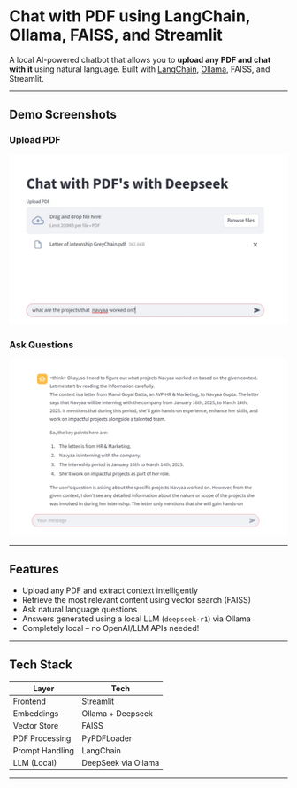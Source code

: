 # Chat with PDF using LangChain, Ollama, FAISS, and Streamlit

A local AI-powered chatbot that allows you to **upload any PDF and chat with it** using natural language. Built with [LangChain](https://www.langchain.com/), [Ollama](https://ollama.com), FAISS, and Streamlit.

---

## Demo Screenshots


### Upload PDF
![Upload PDF](images/image_1.jpg)

### Ask Questions
![Ask Questions](images/image%20_2.jpg)

---

## Features

- Upload any PDF and extract context intelligently
- Retrieve the most relevant content using vector search (FAISS)
- Ask natural language questions
- Answers generated using a local LLM (`deepseek-r1`) via Ollama
- Completely local – no OpenAI/LLM APIs needed!

---

## Tech Stack

| Layer | Tech |
|-------|------|
| Frontend | Streamlit |
| Embeddings | Ollama + Deepseek |
| Vector Store | FAISS |
| PDF Processing | PyPDFLoader |
| Prompt Handling | LangChain |
| LLM (Local) | DeepSeek via Ollama |

---